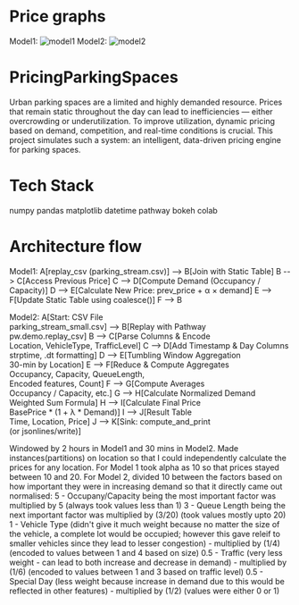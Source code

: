 # Price graphs
Model1:
![model1](https://github.com/user-attachments/assets/34b4807c-6d74-4da1-86ef-8ad43d3966be)
Model2:
![model2](https://github.com/user-attachments/assets/978dad40-5b0c-4a82-bb85-f5f76378de76)

# PricingParkingSpaces
Urban parking spaces are a limited and highly demanded resource. Prices that remain static throughout the day can lead to inefficiencies — either overcrowding or underutilization. To improve utilization, dynamic pricing based on demand, competition, and real-time conditions is crucial. This project simulates such a system: an intelligent, data-driven pricing engine for parking spaces. 

# Tech Stack
numpy
pandas
matplotlib
datetime
pathway
bokeh
colab

# Architecture flow
Model1:
   A[replay_csv (parking_stream.csv)] --> B[Join with Static Table]
    B --> C[Access Previous Price]
    C --> D[Compute Demand (Occupancy / Capacity)]
    D --> E[Calculate New Price: prev_price + α × demand]
    E --> F[Update Static Table using coalesce()]
    F --> B

Model2:
  A[Start: CSV File<br>parking_stream_small.csv] --> B[Replay with Pathway<br>pw.demo.replay_csv]
    B --> C[Parse Columns & Encode<br>Location, VehicleType, TrafficLevel]
    C --> D[Add Timestamp & Day Columns<br>strptime, .dt formatting]
    D --> E[Tumbling Window Aggregation<br>30-min by Location]
    E --> F[Reduce & Compute Aggregates<br>Occupancy, Capacity, QueueLength,<br>Encoded features, Count]
    F --> G[Compute Averages<br>Occupancy / Capacity, etc.]
    G --> H[Calculate Normalized Demand<br>Weighted Sum Formula]
    H --> I[Calculate Final Price<br>BasePrice * (1 + λ * Demand)]
    I --> J[Result Table<br>Time, Location, Price]
    J --> K[Sink: compute_and_print<br>(or jsonlines/write)]

Windowed by 2 hours in Model1 and 30 mins in Model2. 
Made instances(partitions) on location so that I could independently calculate the prices for any location.
For Model 1 took alpha as 10 so that prices stayed between 10 and 20.
For Model 2, divided 10 between the factors based on how important they were in increasing demand  so that it directly came out normalised:
   5 - Occupany/Capacity being the most important factor was multiplied by 5 (always took values less than 1)
   3 - Queue Length being the next important factor was multiplied by (3/20) (took values mostly upto 20)
   1 - Vehicle Type (didn't give it much weight because no matter the size of the vehicle, a complete lot would be occupied; however this gave releif to smaller vehicles since they lead to lesser congestion) - multiplied by (1/4) (encoded to values between 1 and 4 based on size)
   0.5 - Traffic (very less weight - can lead to both increase and decrease in demand) - multiplied by (1/6) (encoded to values between 1 and 3 based on traffic level)
   0.5 - Special Day (less weight because increase in demand due to this would be reflected in other features) - multiplied by (1/2) (values were either 0 or 1)
   
